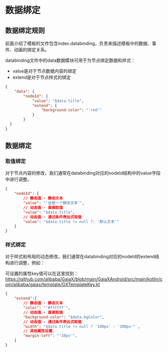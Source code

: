 # 数据绑定

## 数据绑定规则

前面介绍了模板的文件包含index.databinding，负责来描述模板中的数据、事件、动画的绑定关系。 

databinding文件中的data数据模块可用于为节点绑定数据和样式：
- value是对于节点数据内容的绑定
- extend是对于节点样式的绑定

```json
{
	"data": {
		"nodeId": {
			"value": "$data.title",
			"extend": {
				"background-color": "'red'"
			}
		}
  }
}
```

## 数据绑定

### 取值绑定

对于节点内容的修改，我们通常在databinding对应的nodeId结构中的value字段中进行调整。

```json
{
	"nodeId": {
		// 静态值 - 静态文本
		"value": "'这是一个静态文本'",
		// 动态值 - 直接取值
		"value": "$data.title",
		// 动态值 - 通过条件表达式取值
		"value": "$data.title != null ?: '默认文本'"
	}
}
```
### 样式绑定

对于样式和布局的动态修改，我们通常在databinding对应的nodeId的extend结构进行调整，例如：

可设置的属性key值可以在这里找到：<https://github.com/alibaba/GaiaX/blob/main/GaiaXAndroid/src/main/kotlin/com/alibaba/gaiax/template/GXTemplateKey.kt>

```json
{
	"extend":{
		// 静态值 - 静态文本
		"color": "'#ffffff'", 
		// 动态值 - 直接取值
		"background-color": "$data.bgColor", 
		// 动态值 - 通过条件表达式取值
		"width": "$data.title != null ? '100px' : '200px'" ,
		// 其他属性设置,
		"margin-left": "'10px'",
	}
}
```
